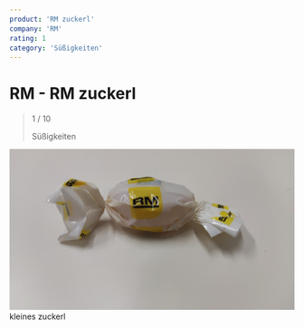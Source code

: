 ```yaml
---
product: 'RM zuckerl'
company: 'RM'
rating: 1
category: 'Süßigkeiten'
---
```


# RM - RM zuckerl
>
> 1 / 10
>
> Süßigkeiten

![RM zuckerl](./assets/rm-rm-zuckerl-286b3c82-c17f-4ec5-b096-8fbc9ec575c1.jpg)
kleines zuckerl
